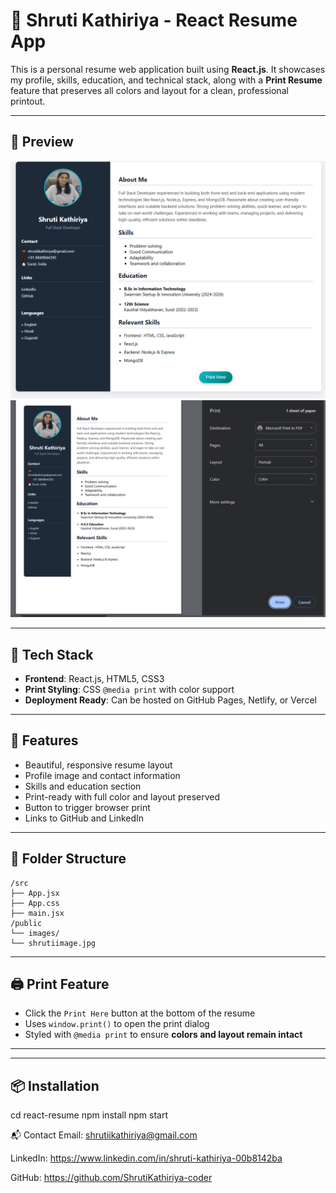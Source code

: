 # 💼 Shruti Kathiriya - React Resume App

This is a personal resume web application built using **React.js**. It showcases my profile, skills, education, and technical stack, along with a **Print Resume** feature that preserves all colors and layout for a clean, professional printout.

---

## 📸 Preview

![Resume Screenshot](./public/images/resume.PNG)
![Resume Screenshot](./public/images/resume3.PNG)

---

## 🔧 Tech Stack

- **Frontend**: React.js, HTML5, CSS3
- **Print Styling**: CSS `@media print` with color support
- **Deployment Ready**: Can be hosted on GitHub Pages, Netlify, or Vercel

---

## 🚀 Features

- Beautiful, responsive resume layout
- Profile image and contact information
- Skills and education section
- Print-ready with full color and layout preserved
- Button to trigger browser print
- Links to GitHub and LinkedIn

---

## 📂 Folder Structure
```
/src
├── App.jsx 
├── App.css 
├── main.jsx
/public
└── images/
└── shrutiimage.jpg 

```
---

## 🖨️ Print Feature

- Click the `Print Here` button at the bottom of the resume
- Uses `window.print()` to open the print dialog
- Styled with `@media print` to ensure **colors and layout remain intact**

---



---

## 📦 Installation



cd react-resume
npm install
npm start


📬 Contact
Email: shrutiikathiriya@gmail.com

LinkedIn: https://www.linkedin.com/in/shruti-kathiriya-00b8142ba

GitHub: https://github.com/ShrutiKathiriya-coder
